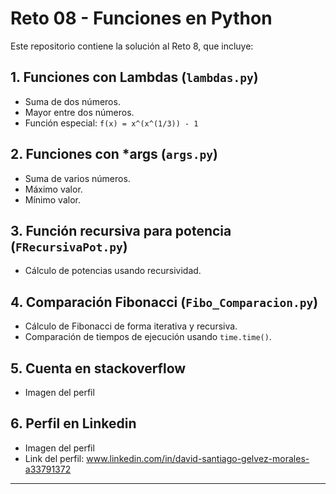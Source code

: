 # Reto 08 - Funciones en Python

Este repositorio contiene la solución al Reto 8, que incluye:

## 1. Funciones con Lambdas (`lambdas.py`)
- Suma de dos números.
- Mayor entre dos números.
- Función especial: `f(x) = x^(x^(1/3)) - 1`

## 2. Funciones con *args (`args.py`)
- Suma de varios números.
- Máximo valor.
- Mínimo valor.

## 3. Función recursiva para potencia (`FRecursivaPot.py`)
- Cálculo de potencias usando recursividad.

## 4. Comparación Fibonacci (`Fibo_Comparacion.py`)
- Cálculo de Fibonacci de forma iterativa y recursiva.
- Comparación de tiempos de ejecución usando `time.time()`.

## 5. Cuenta en stackoverflow
- Imagen del perfil

## 6. Perfil en Linkedin
- Imagen del perfil
- Link del perfil: www.linkedin.com/in/david-santiago-gelvez-morales-a33791372
---

